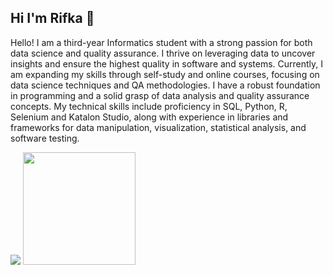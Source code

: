 ## Hi I'm Rifka 👋
Hello! I am a third-year Informatics student with a strong passion for both data science and quality assurance. I thrive on leveraging data to uncover insights and ensure the highest quality in software and systems. Currently, I am expanding my skills through self-study and online courses, focusing on data science techniques and QA methodologies. I have a robust foundation in programming and a solid grasp of data analysis and quality assurance concepts. My technical skills include proficiency in SQL, Python, R, Selenium and Katalon Studio, along with experience in libraries and frameworks for data manipulation, visualization, statistical analysis, and software testing.

<p>
    <img src="https://github-readme-stats.vercel.app/api?username=ririfka08&hide=contribs,prs&show_icons=true&hide_border=true&title_color=000" />
    <img src="https://github-readme-stats.vercel.app/api/top-langs/?username=ririfka08&layout=compact" height=180 />
</p>

<!--
**ririfka08/ririfka08** is a ✨ _special_ ✨ repository because its `README.md` (this file) appears on your GitHub profile.

Here are some ideas to get you started:

- 🔭 I’m currently working on ...
- 🌱 I’m currently learning ...
- 👯 I’m looking to collaborate on ...
- 🤔 I’m looking for help with ...
- 💬 Ask me about ...
- 📫 How to reach me: ...
- 😄 Pronouns: ...
- ⚡ Fun fact: ...
-->
